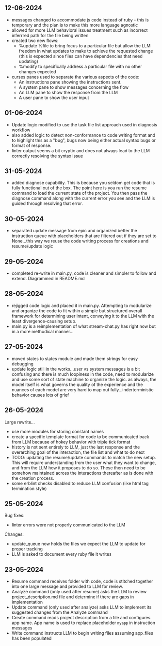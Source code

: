 ## 12-06-2024

- messages changed to accommodate js code instead of ruby - this is temporary and the plan is to make this more language agnostic
- allowed for more LLM behavioral issues treatment such as incorrect inferrred path for the file being written
- created two new flows:
  - %update %file to bring focus to a particular file but allow the LLM freedom in what updates to make to achieve the requested change (this is expected since files can have dependencies that need updating)
  - %modify to specifically address a particular file with no other changes expected
- curses panes used to separate the various aspects of the code:
  - An instructions pane showing the instructions sent.
  - A system pane to show messages concerning the flow
  - An LLM pane to show the response from the LLM
  - A user pane to show the user input

## 01-06-2024

- Update logic modified to use the task file list approach used in diagnosis workflow
- also added logic to detect non-conformance to code writing format and to highlight this as a "bug", bugs now being either actual syntax bugs or format of response.
- linter output seems a bit cryptic and does not always lead to the LLM correctly resolving the syntax issue

## 31-05-2024

- added diagnose capability. This is because you seldom get code that is fully functional out of the box. The point here is you run the resume command to load the current state of the project. You then pass the diagnose command along with the current error you see and the LLM is guided through resolving that error.

## 30-05-2024

- separated update message from epic and organized better the instruction queue with placeholders that are filtered out if they are set to None...this way we reuse the code writing process for creations and resume/update logic

## 29-05-2024

- completed re-write in main.py, code is cleaner and simpler to follow and extend. Diagrammed in README.md

## 28-05-2024

- rejigged code logic and placed it in main.py. Attempting to modularize and organize the code to fit within a simple but structured overall framework for determining user intent, conveying it to the LLM with the least divergence-causing setup.
- main.py is a reimplementation of what stream-chat.py has right now but in a more methodical manner...

## 27-05-2024

- moved states to states module and made them strings for easy debugging
- update logic still in the works...user vs system messages is a bit confusing and there is much loopiness in the code, need to modularize and use some sort of state machine to organize the logic. as always, the model itself is what governs the quality of the experience and the nuances of each model are very hard to map out fully...inderterministic behavior causes lots of grief

## 26-05-2024

Large rewrite...

- use more modules for storing constant names
- create a specific template format for code to be communicated back from LLM because of hokey behavior with triple tick format
- history is not sent entirely to LLM, just the last response and the overarching goal of the interaction, the file list and what to do next
- TODO: updating the resume/update commands to match the new setup. This will require understanding from the user what they want to change, and from the LLM how it proposes to do so. These then need to be somehow maintained across the interactions thereafter as is done with the creation process.
- some erblint checks disabled to reduce LLM confusion (like html tag termination style)

## 25-05-2024

Bug fixes:

- linter errors were not properly communicated to the LLM

Changes:

- update_queue now holds the files we expect the LLM to update for proper tracking
- LLM is asked to document every ruby file it writes

## 23-05-2024

- Resume command receives folder with code, code is stitched together into one large message and provided to LLM for review.
- Analyze command (only used after resume) asks the LLM to review project_description.md file and determine if there are gaps in implementation
- Update command (only used after analyze) asks LLM to implement its suggested changes from the Analyze command
- Create command reads project description from a file and configures app name. App name is used to replace placeholder `myapp` in instruction messages
- Write command instructs LLM to begin writing files assuming app_files has been populated
